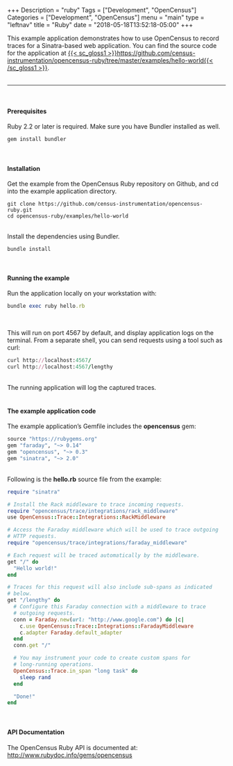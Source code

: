 +++
Description = "ruby"
Tags = ["Development", "OpenCensus"]
Categories = ["Development", "OpenCensus"]
menu = "main"
type = "leftnav"
title = "Ruby"
date = "2018-05-18T13:52:18-05:00"
+++


This example application demonstrates how to use OpenCensus to record traces for a Sinatra-based web application. You can find the source code for the application at [{{< sc_gloss1 >}}https://github.com/census-instrumentation/opencensus-ruby/tree/master/examples/hello-world{{< /sc_gloss1 >}}](https://github.com/census-instrumentation/opencensus-ruby/tree/master/examples/hello-world).  
&nbsp;  

---
&nbsp;  
#### Prerequisites  
Ruby 2.2 or later is required. Make sure you have Bundler installed as well.  
```ruby
gem install bundler
```  
&nbsp;  

#### Installation  
Get the example from the OpenCensus Ruby repository on Github, and cd into the example application directory.

```
git clone https://github.com/census-instrumentation/opencensus-ruby.git
cd opencensus-ruby/examples/hello-world
```   
&nbsp;  
Install the dependencies using Bundler.  

```
bundle install
```  
&nbsp;  

#### Running the example
Run the application locally on your workstation with:  

```ruby
bundle exec ruby hello.rb
```  
&nbsp;  

This will run on port 4567 by default, and display application logs on the terminal. From a separate shell, you can send requests using a tool such as curl:  

```ruby
curl http://localhost:4567/
curl http://localhost:4567/lengthy
```  
&nbsp;  
The running application will log the captured traces.  
&nbsp;  
#### The example application code
The example application’s Gemfile includes the **opencensus** gem:  

```ruby
source "https://rubygems.org"
gem "faraday", "~> 0.14"
gem "opencensus", "~> 0.3"
gem "sinatra", "~> 2.0"
```  
&nbsp;  
Following is the **hello.rb** source file from the example:  
```ruby
require "sinatra"

# Install the Rack middleware to trace incoming requests.
require "opencensus/trace/integrations/rack_middleware"
use OpenCensus::Trace::Integrations::RackMiddleware

# Access the Faraday middleware which will be used to trace outgoing
# HTTP requests.
require "opencensus/trace/integrations/faraday_middleware"

# Each request will be traced automatically by the middleware.
get "/" do
  "Hello world!"
end

# Traces for this request will also include sub-spans as indicated
# below.
get "/lengthy" do
  # Configure this Faraday connection with a middleware to trace
  # outgoing requests.
  conn = Faraday.new(url: "http://www.google.com") do |c|
    c.use OpenCensus::Trace::Integrations::FaradayMiddleware
    c.adapter Faraday.default_adapter
  end
  conn.get "/"

  # You may instrument your code to create custom spans for
  # long-running operations.
  OpenCensus::Trace.in_span "long task" do
    sleep rand
  end

  "Done!"
end
```  
&nbsp;  
#### API Documentation  
The OpenCensus Ruby API is documented at:  
[<span class="gloss1">http://www.rubydoc.info/gems/opencensus</span>](http://www.rubydoc.info/gems/opencensus)  
